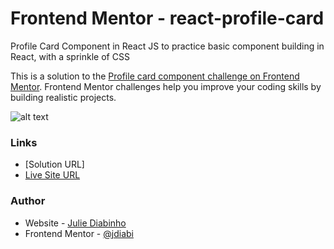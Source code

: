 # Frontend Mentor - react-profile-card

Profile Card Component in React JS to practice basic component building in React, with a sprinkle of CSS

This is a solution to the [Profile card component challenge on Frontend Mentor](https://www.frontendmentor.io/challenges/profile-card-component-cfArpWshJ). Frontend Mentor challenges help you improve your coding skills by building realistic projects. 

![alt text](https://raw.githubusercontent.com/jdiabi/react-profile-card/src/images/desktop-screenshot.png "React Profile Card Component screenshot")

### Links

- [Solution URL]
- [Live Site URL](https://jdiabi-react-profile-card.netlify.app)

### Author

- Website - [Julie Diabinho](https://github.com/jdiabi)
- Frontend Mentor - [@jdiabi](https://www.frontendmentor.io/profile/jdiabi)
